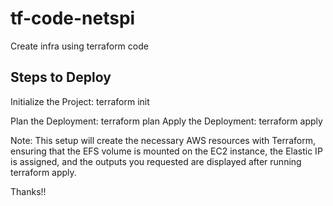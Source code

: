 # tf-code-netspi
Create infra using terraform code

## Steps to Deploy
Initialize the Project:
    terraform init

Plan the Deployment:
    terraform plan
Apply the Deployment:
    terraform apply


Note: This setup will create the necessary AWS resources with Terraform, ensuring that the EFS volume is mounted on the EC2 instance, the Elastic IP is assigned, and the outputs you requested are displayed after running terraform apply.

Thanks!!
